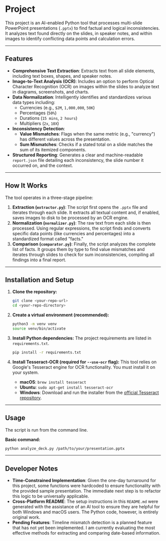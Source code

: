 # Project 

This project is an AI-enabled Python tool that processes multi-slide PowerPoint presentations (`.pptx`) to find factual and logical inconsistencies. It analyzes text found directly on the slides, in speaker notes, and within images to identify conflicting data points and calculation errors.

---

## Features

* **Comprehensive Text Extraction**: Extracts text from all slide elements, including text boxes, shapes, and speaker notes.
* **Image-to-Text Analysis (OCR)**: Includes an option to perform Optical Character Recognition (OCR) on images within the slides to analyze text in diagrams, screenshots, and charts.
* **Data Normalization**: Intelligently identifies and standardizes various data types including:
    * Currencies (e.g., `$2M`, `1,000,000`, `50K`)
    * Percentages (`50%`)
    * Durations (`15 mins`, `2 hours`)
    * Multipliers (`2x`, `10X`)
* **Inconsistency Detection**:
    * **Value Mismatches**: Flags when the same metric (e.g., "currency") has different values across the presentation.
    * **Sum Mismatches**: Checks if a stated total on a slide matches the sum of its itemized components.
* **Structured Reporting**: Generates a clear and machine-readable `report.json` file detailing each inconsistency, the slide number it occurred on, and the context.

---

## How It Works

The tool operates in a three-stage pipeline:

1.  **Extraction (`extractor.py`)**: The script first opens the `.pptx` file and iterates through each slide. It extracts all textual content and, if enabled, saves images to disk to be processed by an OCR engine.
2.  **Normalization (`normalizer.py`)**: The raw text from each slide is then processed. Using regular expressions, the script finds and converts specific data points (like currencies and percentages) into a standardized format called "facts."
3.  **Comparison (`comparator.py`)**: Finally, the script analyzes the complete list of facts. It groups them by type to find value mismatches and iterates through slides to check for sum inconsistencies, compiling all findings into a final report.

---

## Installation and Setup

1.  **Clone the repository:**
    ```bash
    git clone <your-repo-url>
    cd <your-repo-directory>
    ```

2.  **Create a virtual environment (recommended):**
    ```bash
    python3 -m venv venv
    source venv/bin/activate
    ```

3.  **Install Python dependencies:**
    The project requirements are listed in `requirements.txt`.
    ```bash
    pip install -r requirements.txt
    ```

4.  **Install Tesseract-OCR (required for `--use-ocr` flag):**
    This tool relies on Google's Tesseract engine for OCR functionality. You must install it on your system.
    * **macOS**: `brew install tesseract`
    * **Ubuntu**: `sudo apt-get install tesseract-ocr`
    * **Windows**: Download and run the installer from the [official Tesseract repository](https://github.com/tesseract-ocr/tessdoc).

---

## Usage

The script is run from the command line.

**Basic command:**
```bash
python analyze_deck.py /path/to/your/presentation.pptx
```



---

## Developer Notes

* **Time-Constrained Implementation**: Given the one-day turnaround for this project, some functions were hardcoded to ensure functionality with the provided sample presentation. The immediate next step is to refactor this logic to be universally applicable.
* **Cross-Platform README**: The setup instructions in this `README.md` were generated with the assistance of an AI tool to ensure they are helpful for both Windows and macOS users. The Python code, however, is entirely original work.
* **Pending Features**: Timeline mismatch detection is a planned feature that has not yet been implemented. I am currently evaluating the most effective methods for extracting and comparing date-based information.


